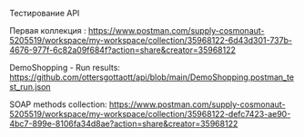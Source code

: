 Тестирование API

Первая коллекция : https://www.postman.com/supply-cosmonaut-5205519/workspace/my-workspace/collection/35968122-6d43d301-737b-4676-977f-6c82a09f684f?action=share&creator=35968122

DemoShopping - Run results: https://github.com/ottersgottaott/api/blob/main/DemoShopping.postman_test_run.json

SOAP methods collection: https://www.postman.com/supply-cosmonaut-5205519/workspace/my-workspace/collection/35968122-defc7423-ae90-4bc7-899e-8106fa34d8ae?action=share&creator=35968122
